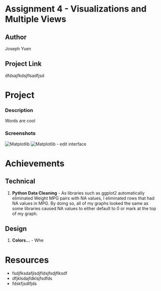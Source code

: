 Assignment 4 - Visualizations and Multiple Views  
===

Author
---
Joseph Yuen

Project Link
---
dfdsajfkdsjflsadfjsd

Project
===
### Description
Words are cool

### Screenshots
![Matplotlib](img/matplotlib-2.png)
![Matplotlib - edit interface](img/matplotlib-1.png)

Achievements
===
## Technical
1. **Python Data Cleaning** - As libraries such as ggplot2 automatically eliminated Weight MPG pairs with NA values, I eliminated rows that had NA values in MPG. By doing so, all of my graphs looked the same as some libraries caused NA values to either default to 0 or mark at the top of my graph. 

## Design
1. **Colors...** - Whe

Resources
===
- fsdjfksdafjlsdjfldsjfsdjflksdf
- dfjklsdajfdklsjfsdfds
- fdskfjsdlfjds